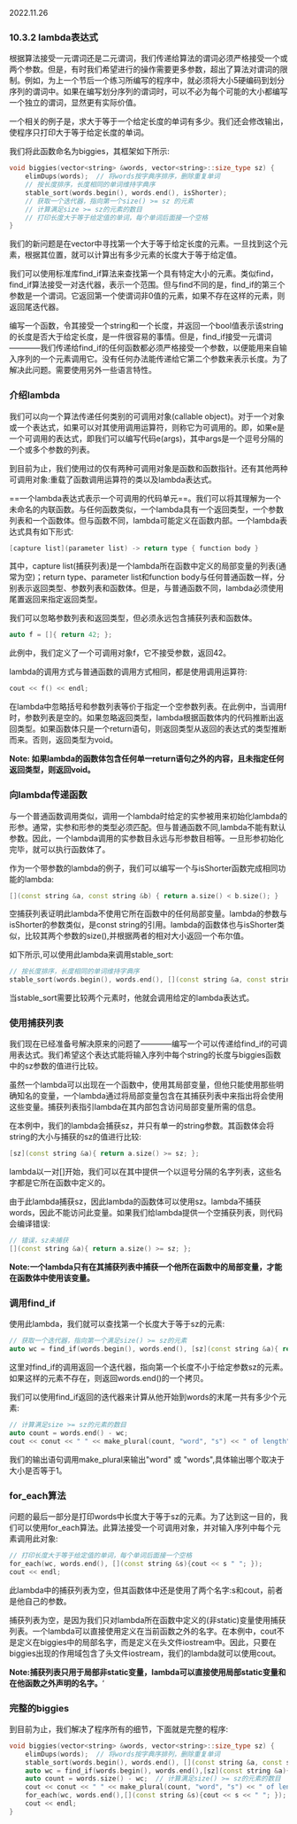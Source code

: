 2022.11.26



### 10.3.2 lambda表达式
根据算法接受一元谓词还是二元谓词，我们传递给算法的谓词必须严格接受一个或两个参数。但是，有时我们希望进行的操作需要更多参数，超出了算法对谓词的限制。例如，为上一个节后一个练习所编写的程序中，就必须将大小5硬编码到划分序列的谓词中。如果在编写划分序列的谓词时，可以不必为每个可能的大小都编写一个独立的谓词，显然更有实际价值。

一个相关的例子是，求大于等于一个给定长度的单词有多少。我们还会修改输出，使程序只打印大于等于给定长度的单词。

我们将此函数命名为biggies，其框架如下所示:

```c++
void biggies(vector<string> &words, vector<string>::size_type sz) {
    elimDups(words);  // 将words按字典序排序，删除重复单词
    // 按长度排序，长度相同的单词维持字典序
    stable_sort(words.begin(), words.end(), isShorter);
    // 获取一个迭代器，指向第一个size() >= sz 的元素
    // 计算满足size >= sz的元素的数目
    // 打印长度大于等于给定值的单词，每个单词后面接一个空格
}
```

我们的新问题是在vector中寻找第一个大于等于给定长度的元素。一旦找到这个元素，根据其位置，就可以计算出有多少元素的长度大于等于给定值。

我们可以使用标准库find_if算法来查找第一个具有特定大小的元素。类似find，find_if算法接受一对迭代器，表示一个范围。但与find不同的是，find_if的第三个参数是一个谓词。它返回第一个使谓词非0值的元素，如果不存在这样的元素，则返回尾迭代器。

编写一个函数，令其接受一个string和一个长度，并返回一个bool值表示该string的长度是否大于给定长度，是一件很容易的事情。但是，find_if接受一元谓词————我们传递给find_if的任何函数都必须严格接受一个参数，以便能用来自输入序列的一个元素调用它。没有任何办法能传递给它第二个参数来表示长度。为了解决此问题。需要使用另外一些语言特性。

### 介绍lambda
我们可以向一个算法传递任何类别的可调用对象(callable object)。对于一个对象或一个表达式，如果可以对其使用调用运算符，则称它为可调用的。即，如果e是一个可调用的表达式，即我们可以编写代码e(args)，其中args是一个逗号分隔的一个或多个参数的列表。

到目前为止，我们使用过的仅有两种可调用对象是函数和函数指针。还有其他两种可调用对象:重载了函数调用运算符的类以及lambda表达式。

==一个lambda表达式表示一个可调用的代码单元==。我们可以将其理解为一个未命名的内联函数。与任何函数类似，一个lambda具有一个返回类型，一个参数列表和一个函数体。但与函数不同，lambda可能定义在函数内部。一个lambda表达式具有如下形式:

```c++
[capture list](parameter list) -> return type { function body }
```

其中，capture list(捕获列表)是一个lambda所在函数中定义的局部变量的列表(通常为空)；return type、parameter list和function body与任何普通函数一样，分别表示返回类型、参数列表和函数体。但是，与普通函数不同，lambda必须使用尾置返回来指定返回类型。

我们可以忽略参数列表和返回类型，但必须永远包含捕获列表和函数体。

```c++
auto f = []{ return 42; };
```

此例中，我们定义了一个可调用对象f，它不接受参数，返回42。

lambda的调用方式与普通函数的调用方式相同，都是使用调用运算符:

```c++
cout << f() << endl;
```

在lambda中忽略括号和参数列表等价于指定一个空参数列表。在此例中，当调用f时，参数列表是空的。如果忽略返回类型，lambda根据函数体内的代码推断出返回类型。如果函数体只是一个return语句，则返回类型从返回的表达式的类型推断而来。否则，返回类型为void。

**Note: 如果lambda的函数体包含任何单一return语句之外的内容，且未指定任何返回类型，则返回void。**

### 向lambda传递函数
与一个普通函数调用类似，调用一个lambda时给定的实参被用来初始化lambda的形参。通常，实参和形参的类型必须匹配。但与普通函数不同,lambda不能有默认参数。因此，一个lambda调用的实参数目永远与形参数目相等。一旦形参初始化完毕，就可以执行函数体了。

作为一个带参数的lambda的例子，我们可以编写一个与isShorter函数完成相同功能的lambda:

```c++
[](const string &a, const string &b) { return a.size() < b.size(); }
```

空捕获列表证明此lambda不使用它所在函数中的任何局部变量。lambda的参数与isShorter的参数类似，是const string的引用。lambda的函数体也与isShorter类似，比较其两个参数的size(),并根据两者的相对大小返回一个布尔值。

如下所示,可以使用此lambda来调用stable_sort:

```c++
// 按长度排序，长度相同的单词维持字典序
stable_sort(words.begin(), words.end(), [](const string &a, const string &b){return a.size() < b.size(); });
```

当stable_sort需要比较两个元素时，他就会调用给定的lambda表达式。

### 使用捕获列表
我们现在已经准备号解决原来的问题了————编写一个可以传递给find_if的可调用表达式。我们希望这个表达式能将输入序列中每个string的长度与biggies函数中的sz参数的值进行比较。

虽然一个lambda可以出现在一个函数中，使用其局部变量，但他只能使用那些明确知名的变量，一个lambda通过将局部变量包含在其捕获列表中来指出将会使用这些变量。捕获列表指引lambda在其内部包含访问局部变量所需的信息。

在本例中，我们的lambda会捕获sz，并只有单一的string参数。其函数体会将string的大小与捕获的sz的值进行比较:

```c++
[sz](const string &a){ return a.size() >= sz; };
```

lambda以一对[]开始，我们可以在其中提供一个以逗号分隔的名字列表，这些名字都是它所在函数中定义的。

由于此lambda捕获sz，因此lambda的函数体可以使用sz。lambda不捕获words，因此不能访问此变量。如果我们给lambda提供一个空捕获列表，则代码会编译错误:

```c++
// 错误，sz未捕获
[](const string &a){ return a.size() >= sz; };
```

**Note:一个lambda只有在其捕获列表中捕获一个他所在函数中的局部变量，才能在函数体中使用该变量。**

### 调用find_if
使用此lambda，我们就可以查找第一个长度大于等于sz的元素:

```c++
// 获取一个迭代器，指向第一个满足size() >= sz的元素
auto wc = find_if(words.begin(), words.end(), [sz](const string &a){ return a.size() >= sz; });
```

这里对find_if的调用返回一个迭代器，指向第一个长度不小于给定参数sz的元素。如果这样的元素不存在，则返回words.end()的一个拷贝。

我们可以使用find_if返回的迭代器来计算从他开始到words的末尾一共有多少个元素:

```c++
// 计算满足size >= sz的元素的数目
auto count = words.end() - wc;
cout << conut << " " << make_plural(count, "word", "s") << " of length" << sz << " or longer"  << endl;
```

我们的输出语句调用make_plural来输出"word" 或 "words",具体输出哪个取决于大小是否等于1。

### for_each算法
问题的最后一部分是打印words中长度大于等于sz的元素。为了达到这一目的，我们可以使用for_each算法。此算法接受一个可调用对象，并对输入序列中每个元素调用此对象:

```c++
// 打印长度大于等于给定值的单词，每个单词后面接一个空格
for_each(wc, words.end(), [](const string &s){cout << s " "; });
cout << endl;
```

此lambda中的捕获列表为空，但其函数体中还是使用了两个名字:s和cout，前者是他自己的参数。

捕获列表为空，是因为我们只对lambda所在函数中定义的(非static)变量使用捕获列表。一个lambda可以直接使用定义在当前函数之外的名字。在本例中，cout不是定义在biggies中的局部名字，而是定义在头文件iostream中。因此，只要在biggies出现的作用域包含了头文件iostream，我们的lambda就可以使用cout。

**Note:捕获列表只用于局部非static变量，lambda可以直接使用局部static变量和在他函数之外声明的名字。**‘

### 完整的biggies
到目前为止，我们解决了程序所有的细节，下面就是完整的程序:

```c++
void biggies(vector<string> &words, vector<string>::size_type sz) {
    elimDups(words);  // 将words按字典序排列，删除重复单词
    stable_sort(words.begin(), words.end(), [](const string &a, const string &b){ return a.size() < b.size(); });  //按长度排序，长度相同的维持字典序
    auto wc = find_if(words.begin(), words.end(),[sz](const string &a){ return a.size() >= sz; });  //获取一个迭代器，指向第一个满足size() >= sz的元素。
    auto count = words.size() - wc;  // 计算满足size() >= sz的元素的数目
    cout << conut << " " << make_plural(count, "word", "s") << " of length" << sz << " or longer"  << endl;
    for_each(wc, words.end(),[](const string &s){cout << s << " "; });
    cout << endl;
}